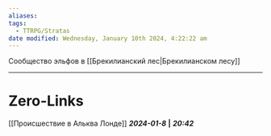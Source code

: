 ```yaml
---
aliases: 
tags:
  - TTRPG/Stratas
date modified: Wednesday, January 10th 2024, 4:22:22 am
---
```

Сообщество эльфов в [[Брекилианский лес|Брекилианском лесу]]

___
# Zero-Links
[[Происшествие в Альква Лонде]]
***2024-01-8*** **|** ***20:42***